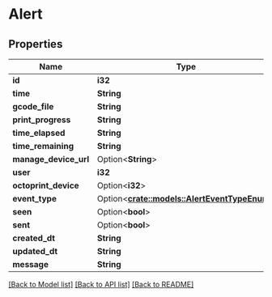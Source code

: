 # Alert

## Properties

Name | Type | Description | Notes
------------ | ------------- | ------------- | -------------
**id** | **i32** |  | [readonly]
**time** | **String** |  | [readonly]
**gcode_file** | **String** |  | [readonly]
**print_progress** | **String** |  | [readonly]
**time_elapsed** | **String** |  | [readonly]
**time_remaining** | **String** |  | [readonly]
**manage_device_url** | Option<**String**> |  | [readonly]
**user** | **i32** |  | [readonly]
**octoprint_device** | Option<**i32**> |  | [optional]
**event_type** | Option<[**crate::models::AlertEventTypeEnum**](AlertEventTypeEnum.md)> |  | [optional]
**seen** | Option<**bool**> |  | [optional]
**sent** | Option<**bool**> |  | [optional]
**created_dt** | **String** |  | [readonly]
**updated_dt** | **String** |  | [readonly]
**message** | **String** |  | [readonly]

[[Back to Model list]](../README.md#documentation-for-models) [[Back to API list]](../README.md#documentation-for-api-endpoints) [[Back to README]](../README.md)


